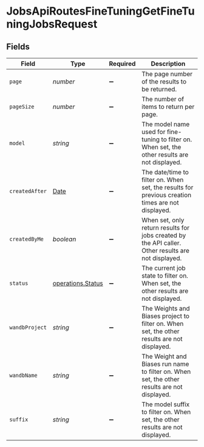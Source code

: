 # JobsApiRoutesFineTuningGetFineTuningJobsRequest


## Fields

| Field                                                                                              | Type                                                                                               | Required                                                                                           | Description                                                                                        |
| -------------------------------------------------------------------------------------------------- | -------------------------------------------------------------------------------------------------- | -------------------------------------------------------------------------------------------------- | -------------------------------------------------------------------------------------------------- |
| `page`                                                                                             | *number*                                                                                           | :heavy_minus_sign:                                                                                 | The page number of the results to be returned.                                                     |
| `pageSize`                                                                                         | *number*                                                                                           | :heavy_minus_sign:                                                                                 | The number of items to return per page.                                                            |
| `model`                                                                                            | *string*                                                                                           | :heavy_minus_sign:                                                                                 | The model name used for fine-tuning to filter on. When set, the other results are not displayed.   |
| `createdAfter`                                                                                     | [Date](https://developer.mozilla.org/en-US/docs/Web/JavaScript/Reference/Global_Objects/Date)      | :heavy_minus_sign:                                                                                 | The date/time to filter on. When set, the results for previous creation times are not displayed.   |
| `createdByMe`                                                                                      | *boolean*                                                                                          | :heavy_minus_sign:                                                                                 | When set, only return results for jobs created by the API caller. Other results are not displayed. |
| `status`                                                                                           | [operations.Status](../../models/operations/status.md)                                             | :heavy_minus_sign:                                                                                 | The current job state to filter on. When set, the other results are not displayed.                 |
| `wandbProject`                                                                                     | *string*                                                                                           | :heavy_minus_sign:                                                                                 | The Weights and Biases project to filter on. When set, the other results are not displayed.        |
| `wandbName`                                                                                        | *string*                                                                                           | :heavy_minus_sign:                                                                                 | The Weight and Biases run name to filter on. When set, the other results are not displayed.        |
| `suffix`                                                                                           | *string*                                                                                           | :heavy_minus_sign:                                                                                 | The model suffix to filter on. When set, the other results are not displayed.                      |